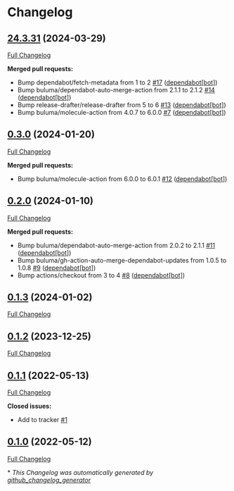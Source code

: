 # Changelog

## [24.3.31](https://github.com/buluma/ansible-role-kubectl/tree/24.3.31) (2024-03-29)

[Full Changelog](https://github.com/buluma/ansible-role-kubectl/compare/0.3.0...24.3.31)

**Merged pull requests:**

- Bump dependabot/fetch-metadata from 1 to 2 [\#17](https://github.com/buluma/ansible-role-kubectl/pull/17) ([dependabot[bot]](https://github.com/apps/dependabot))
- Bump buluma/dependabot-auto-merge-action from 2.1.1 to 2.1.2 [\#14](https://github.com/buluma/ansible-role-kubectl/pull/14) ([dependabot[bot]](https://github.com/apps/dependabot))
- Bump release-drafter/release-drafter from 5 to 6 [\#13](https://github.com/buluma/ansible-role-kubectl/pull/13) ([dependabot[bot]](https://github.com/apps/dependabot))
- Bump buluma/molecule-action from 4.0.7 to 6.0.0 [\#7](https://github.com/buluma/ansible-role-kubectl/pull/7) ([dependabot[bot]](https://github.com/apps/dependabot))

## [0.3.0](https://github.com/buluma/ansible-role-kubectl/tree/0.3.0) (2024-01-20)

[Full Changelog](https://github.com/buluma/ansible-role-kubectl/compare/0.2.0...0.3.0)

**Merged pull requests:**

- Bump buluma/molecule-action from 6.0.0 to 6.0.1 [\#12](https://github.com/buluma/ansible-role-kubectl/pull/12) ([dependabot[bot]](https://github.com/apps/dependabot))

## [0.2.0](https://github.com/buluma/ansible-role-kubectl/tree/0.2.0) (2024-01-10)

[Full Changelog](https://github.com/buluma/ansible-role-kubectl/compare/0.1.3...0.2.0)

**Merged pull requests:**

- Bump buluma/dependabot-auto-merge-action from 2.0.2 to 2.1.1 [\#11](https://github.com/buluma/ansible-role-kubectl/pull/11) ([dependabot[bot]](https://github.com/apps/dependabot))
- Bump buluma/gh-action-auto-merge-dependabot-updates from 1.0.5 to 1.0.8 [\#9](https://github.com/buluma/ansible-role-kubectl/pull/9) ([dependabot[bot]](https://github.com/apps/dependabot))
- Bump actions/checkout from 3 to 4 [\#8](https://github.com/buluma/ansible-role-kubectl/pull/8) ([dependabot[bot]](https://github.com/apps/dependabot))

## [0.1.3](https://github.com/buluma/ansible-role-kubectl/tree/0.1.3) (2024-01-02)

[Full Changelog](https://github.com/buluma/ansible-role-kubectl/compare/0.1.2...0.1.3)

## [0.1.2](https://github.com/buluma/ansible-role-kubectl/tree/0.1.2) (2023-12-25)

[Full Changelog](https://github.com/buluma/ansible-role-kubectl/compare/0.1.1...0.1.2)

## [0.1.1](https://github.com/buluma/ansible-role-kubectl/tree/0.1.1) (2022-05-13)

[Full Changelog](https://github.com/buluma/ansible-role-kubectl/compare/0.1.0...0.1.1)

**Closed issues:**

- Add to tracker [\#1](https://github.com/buluma/ansible-role-kubectl/issues/1)

## [0.1.0](https://github.com/buluma/ansible-role-kubectl/tree/0.1.0) (2022-05-12)

[Full Changelog](https://github.com/buluma/ansible-role-kubectl/compare/7f9f4de26aa53e07445a559e4eb23d591adf2766...0.1.0)



\* *This Changelog was automatically generated by [github_changelog_generator](https://github.com/github-changelog-generator/github-changelog-generator)*
